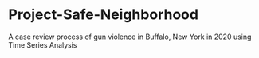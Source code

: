 # Project-Safe-Neighborhood
A case review process of gun violence in Buffalo, New York in 2020 using Time Series Analysis
